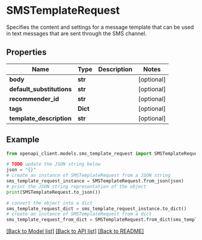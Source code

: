 # SMSTemplateRequest

Specifies the content and settings for a message template that can be used in text messages that are sent through the SMS channel.

## Properties

Name | Type | Description | Notes
------------ | ------------- | ------------- | -------------
**body** | **str** |  | [optional] 
**default_substitutions** | **str** |  | [optional] 
**recommender_id** | **str** |  | [optional] 
**tags** | **Dict** |  | [optional] 
**template_description** | **str** |  | [optional] 

## Example

```python
from openapi_client.models.sms_template_request import SMSTemplateRequest

# TODO update the JSON string below
json = "{}"
# create an instance of SMSTemplateRequest from a JSON string
sms_template_request_instance = SMSTemplateRequest.from_json(json)
# print the JSON string representation of the object
print(SMSTemplateRequest.to_json())

# convert the object into a dict
sms_template_request_dict = sms_template_request_instance.to_dict()
# create an instance of SMSTemplateRequest from a dict
sms_template_request_from_dict = SMSTemplateRequest.from_dict(sms_template_request_dict)
```
[[Back to Model list]](../README.md#documentation-for-models) [[Back to API list]](../README.md#documentation-for-api-endpoints) [[Back to README]](../README.md)


